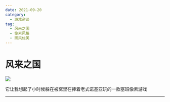 ```yaml
---
date: 2021-09-20
category:
  - 游戏杂谈
tag: 
  - 风来之国
  - 像素风格
  - 画风优美
---
```

# 风来之国
![](https://blob.keylol.com/forum/202104/26/235332fwzmvhyw2brmbwcj.jpg)

它让我想起了小时候躲在被窝里在捧着老式诺基亚玩的一款塞班像素游戏
<!-- more -->
---